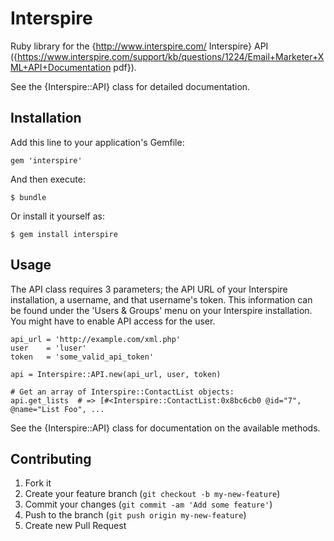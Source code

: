 # Interspire

Ruby library for the {http://www.interspire.com/ Interspire} API ({https://www.interspire.com/support/kb/questions/1224/Email+Marketer+XML+API+Documentation pdf}).

See the {Interspire::API} class for detailed documentation.

## Installation

Add this line to your application's Gemfile:

    gem 'interspire'

And then execute:

    $ bundle

Or install it yourself as:

    $ gem install interspire

## Usage

The API class requires 3 parameters; the API URL of your Interspire installation, a username, and that username's token.
This information can be found under the 'Users & Groups' menu on your Interspire installation.
You might have to enable API access for the user.

    api_url = 'http://example.com/xml.php'
    user    = 'luser'
    token   = 'some_valid_api_token'

    api = Interspire::API.new(api_url, user, token)

    # Get an array of Interspire::ContactList objects:
    api.get_lists  # => [#<Interspire::ContactList:0x8bc6cb0 @id="7", @name="List Foo", ...

See the {Interspire::API} class for documentation on the available methods.

## Contributing

1. Fork it
2. Create your feature branch (`git checkout -b my-new-feature`)
3. Commit your changes (`git commit -am 'Add some feature'`)
4. Push to the branch (`git push origin my-new-feature`)
5. Create new Pull Request
